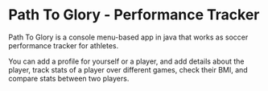 # Path To Glory - Performance Tracker

Path To Glory is a console menu-based app in java that works as soccer performance tracker for athletes.

You can add a profile for yourself or a player, and add details about the player, track stats of a player over different games, check their BMI, and compare stats between two players.
